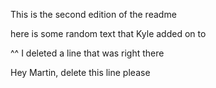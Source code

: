This is the second edition of the readme

here is some random text that Kyle added on to



^^ I deleted a line that was right there

Hey Martin, delete this line please